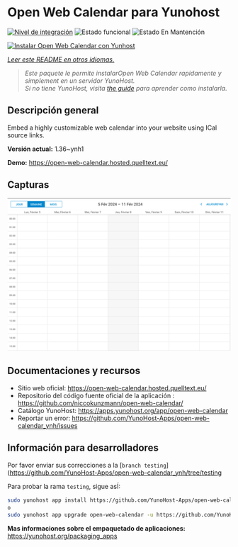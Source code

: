 <!--
Este archivo README esta generado automaticamente<https://github.com/YunoHost/apps/tree/master/tools/readme_generator>
No se debe editar a mano.
-->

# Open Web Calendar para Yunohost

[![Nivel de integración](https://dash.yunohost.org/integration/open-web-calendar.svg)](https://dash.yunohost.org/appci/app/open-web-calendar) ![Estado funcional](https://ci-apps.yunohost.org/ci/badges/open-web-calendar.status.svg) ![Estado En Mantención](https://ci-apps.yunohost.org/ci/badges/open-web-calendar.maintain.svg)

[![Instalar Open Web Calendar con Yunhost](https://install-app.yunohost.org/install-with-yunohost.svg)](https://install-app.yunohost.org/?app=open-web-calendar)

*[Leer este README en otros idiomas.](./ALL_README.md)*

> *Este paquete le permite instalarOpen Web Calendar rapidamente y simplement en un servidor YunoHost.*  
> *Si no tiene YunoHost, visita [the guide](https://yunohost.org/install) para aprender como instalarla.*

## Descripción general

Embed a highly customizable web calendar into your website using ICal source links.

**Versión actual:** 1.36~ynh1

**Demo:** <https://open-web-calendar.hosted.quelltext.eu/>

## Capturas

![Captura de Open Web Calendar](./doc/screenshots/screenshot.png)

## Documentaciones y recursos

- Sitio web oficial: <https://open-web-calendar.hosted.quelltext.eu/>
- Repositorio del código fuente oficial de la aplicación : <https://github.com/niccokunzmann/open-web-calendar/>
- Catálogo YunoHost: <https://apps.yunohost.org/app/open-web-calendar>
- Reportar un error: <https://github.com/YunoHost-Apps/open-web-calendar_ynh/issues>

## Información para desarrolladores

Por favor enviar sus correcciones a la [`branch testing`](https://github.com/YunoHost-Apps/open-web-calendar_ynh/tree/testing

Para probar la rama `testing`, sigue asÍ:

```bash
sudo yunohost app install https://github.com/YunoHost-Apps/open-web-calendar_ynh/tree/testing --debug
o
sudo yunohost app upgrade open-web-calendar -u https://github.com/YunoHost-Apps/open-web-calendar_ynh/tree/testing --debug
```

**Mas informaciones sobre el empaquetado de aplicaciones:** <https://yunohost.org/packaging_apps>
